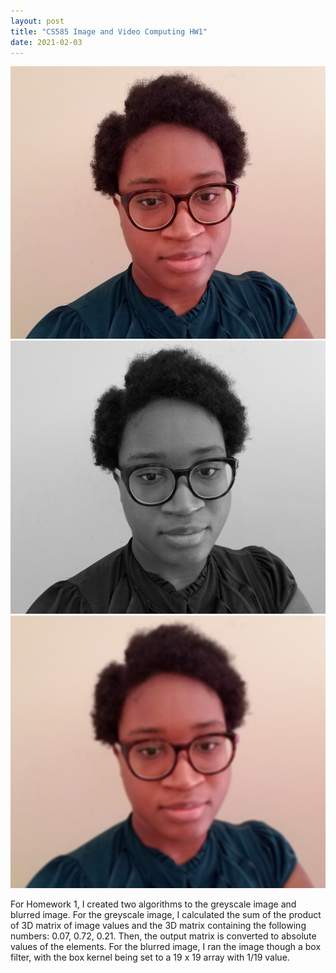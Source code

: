 ```yaml
---
layout: post
title: "CS585 Image and Video Computing HW1"
date: 2021-02-03
---
```

![Photo of myself](Photo.jpg "Original Image")
![Grey version](gray.jpg "Greyscale Image") 
![Blur version](blur.jpg "Blurred Image") 


For Homework 1, I created two algorithms to the greyscale image and blurred image. For the greyscale image, I calculated the sum of the product of 3D matrix of image values and the 3D matrix containing the following numbers: 0.07, 0.72, 0.21. 
Then, the output matrix is converted to absolute values of the elements.
For the blurred image, I ran the image though a box filter, with the box kernel being set to a 19 x 19 array with 1/19 value.
